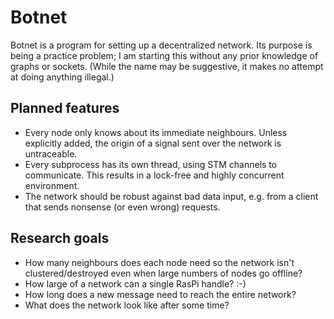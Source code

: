 Botnet
======

Botnet is a program for setting up a decentralized network. Its purpose is being a practice problem; I am starting this without any prior knowledge of graphs or sockets. (While the name may be suggestive, it makes no attempt at doing anything illegal.)

Planned features
----------------

- Every node only knows about its immediate neighbours. Unless explicitly added, the origin of a signal sent over the network is untraceable.
- Every subprocess has its own thread, using STM channels to communicate. This results in a lock-free and highly concurrent environment.
- The network should be robust against bad data input, e.g. from a client that sends nonsense (or even wrong) requests.

Research goals
--------------

- How many neighbours does each node need so the network isn't clustered/destroyed even when large numbers of nodes go offline?
- How large of a network can a single RasPi handle? :-)
- How long does a new message need to reach the entire network?
- What does the network look like after some time?